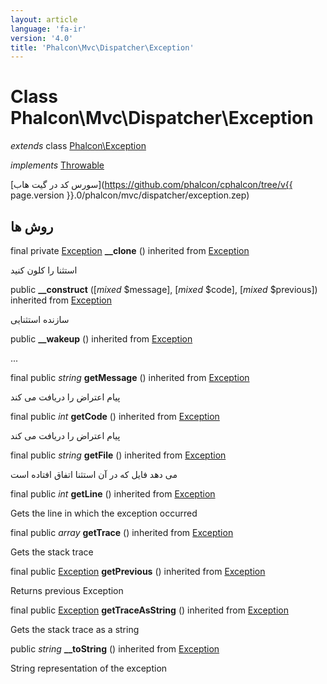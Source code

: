 ```yaml
---
layout: article
language: 'fa-ir'
version: '4.0'
title: 'Phalcon\Mvc\Dispatcher\Exception'
---
```

# Class **Phalcon\Mvc\Dispatcher\Exception**

*extends* class [Phalcon\Exception](Phalcon_Exception)

*implements* [Throwable](https://php.net/manual/en/class.throwable.php)

[سورس کد در گیت هاب](https://github.com/phalcon/cphalcon/tree/v{{ page.version }}.0/phalcon/mvc/dispatcher/exception.zep)

## روش ها

final private [Exception](https://php.net/manual/en/class.exception.php) **__clone** () inherited from [Exception](https://php.net/manual/en/class.exception.php)

استثنا را کلون کنید

public **__construct** ([*mixed* $message], [*mixed* $code], [*mixed* $previous]) inherited from [Exception](https://php.net/manual/en/class.exception.php)

سازنده استثنایی

public **__wakeup** () inherited from [Exception](https://php.net/manual/en/class.exception.php)

...

final public *string* **getMessage** () inherited from [Exception](https://php.net/manual/en/class.exception.php)

پیام اعتراض را دریافت می کند

final public *int* **getCode** () inherited from [Exception](https://php.net/manual/en/class.exception.php)

پیام اعتراض را دریافت می کند

final public *string* **getFile** () inherited from [Exception](https://php.net/manual/en/class.exception.php)

می دهد فایل که در آن استثنا اتفاق افتاده است

final public *int* **getLine** () inherited from [Exception](https://php.net/manual/en/class.exception.php)

Gets the line in which the exception occurred

final public *array* **getTrace** () inherited from [Exception](https://php.net/manual/en/class.exception.php)

Gets the stack trace

final public [Exception](https://php.net/manual/en/class.exception.php) **getPrevious** () inherited from [Exception](https://php.net/manual/en/class.exception.php)

Returns previous Exception

final public [Exception](https://php.net/manual/en/class.exception.php) **getTraceAsString** () inherited from [Exception](https://php.net/manual/en/class.exception.php)

Gets the stack trace as a string

public *string* **__toString** () inherited from [Exception](https://php.net/manual/en/class.exception.php)

String representation of the exception